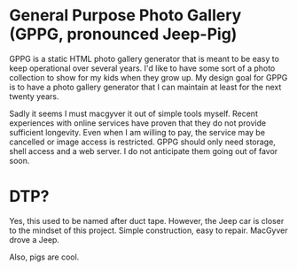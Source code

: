 General Purpose Photo Gallery (GPPG, pronounced Jeep-Pig)
=========================================================

GPPG is a static HTML photo gallery generator that is meant to be easy to keep operational over several years.
I'd like to have some sort of a photo collection to show for my kids when they grow up.
My design goal for GPPG is to have a photo gallery generator that I can maintain at least for the next twenty years.

Sadly it seems I must macgyver it out of simple tools myself.
Recent experiences with online services have proven that they do not provide sufficient longevity.
Even when I am willing to pay, the service may be cancelled or image access is restricted.
GPPG should only need storage, shell access and a web server.
I do not anticipate them going out of favor soon.

DTP?
====

Yes, this used to be named after duct tape.
However, the Jeep car is closer to the mindset of this project.
Simple construction, easy to repair.
MacGyver drove a Jeep.

Also, pigs are cool.
